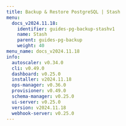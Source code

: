 ```yaml
---
title: Backup & Restore PostgreSQL | Stash
menu:
  docs_v2024.11.18:
    identifier: guides-pg-backup-stashv1
    name: Stash
    parent: guides-pg-backup
    weight: 40
menu_name: docs_v2024.11.18
info:
  autoscaler: v0.34.0
  cli: v0.49.0
  dashboard: v0.25.0
  installer: v2024.11.18
  ops-manager: v0.36.0
  provisioner: v0.49.0
  schema-manager: v0.25.0
  ui-server: v0.25.0
  version: v2024.11.18
  webhook-server: v0.25.0
---
```


